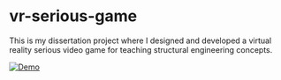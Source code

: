 # vr-serious-game
This is my dissertation project where I designed and developed a virtual reality serious video game for teaching structural engineering concepts.

[![Demo](https://img.youtube.com/vi/atI6fqh24Dc/maxresdefault.jpg)](https://www.youtube.com/watch?v=atI6fqh24Dc)
